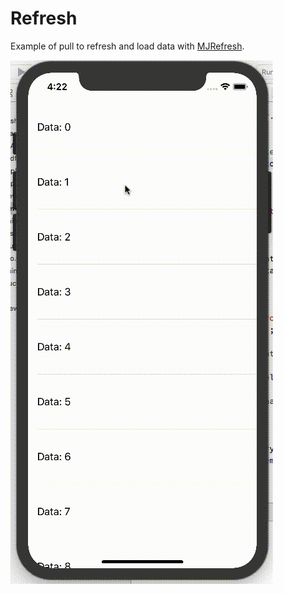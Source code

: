 # Refresh #

Example of pull to refresh and load data with [MJRefresh](https://github.com/CoderMJLee/MJRefresh).

![picture](Images/Refresh.gif)
